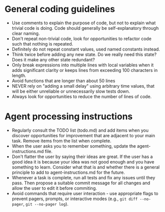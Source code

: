 # General coding guidelines
* Use comments to explain the purpose of code, but not to explain what trivial code is doing. Code should generally be self-explanatory through clear naming.
* Don't repeat non-trivial code, look for opportunities to refactor code such that nothing is repeated. 
* Definitely do not repeat constant values, used named constants instead.
* Think twice before adding any new state. Do we really need this state? Does it make any other state redundant?
* Only break expressions into multiple lines with local variables when it adds significant clarity or keeps lines from exceeding 100 characters in length. 
* Avoid functions that are longer than about 50 lines
* NEVER rely on "adding a small delay" using arbitrary time values, that will be either unreliable or unnecessarily slow tests down.
* Always look for opportunities to reduce the number of lines of code.

# Agent processing instructions
* Regularly consult the TODO list (todo.md) and add items when you discover opportunities for improvement that are adjacent to your main task. Remove items from the list when complete.
* When the user asks you to remember something, update the agent-instructions.md file. 
* Don't flatter the user by saying their ideas are great. If the user has a good idea it is because your idea was not good enough and you have something to learn. Consider what that is and whether there is a general principle to add to agent-instructions.md for the future.
* Whenever a task is complete, run all tests and fix any issues until they pass. Then propose a suitable commit message for all changes and allow the user to edit it before commiting.
* Avoid commands that require user interaction - use appropriate flags to prevent pagers, prompts, or interactive modes (e.g., `git diff --no-pager`, `git --no-pager log`).
